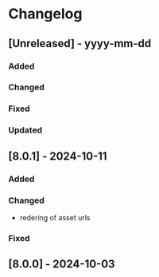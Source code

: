 # Changelog
## [Unreleased] - yyyy-mm-dd

### Added

### Changed

### Fixed

### Updated

## [8.0.1] - 2024-10-11


### Added

### Changed
- redering of asset urls

### Fixed

## [8.0.0] - 2024-10-03
